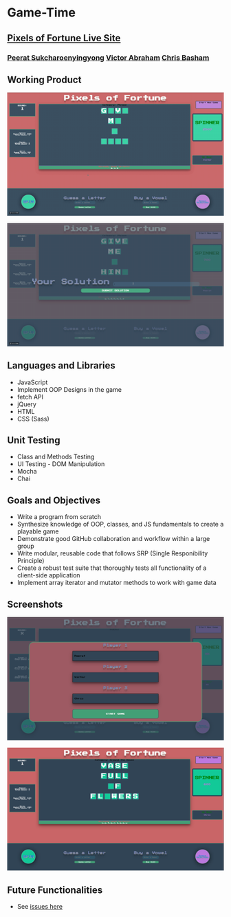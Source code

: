 # Game-Time

## [Pixels of Fortune Live Site](https://peeratmac.github.io/game-time)

### [Peerat Sukcharoenyingyong](https://github.com/peeratmac) [Victor Abraham](https://github.com/VPAbraham) [Chris Basham](https://github.com/chrisdbasham317)

## Working Product

![working-product-gif](screenshots/working-product-1.gif)

![working-product-2-gif](screenshots/working-product-2.gif)

## Languages and Libraries

- JavaScript
- Implement OOP Designs in the game
- fetch API
- jQuery
- HTML
- CSS (Sass)

## Unit Testing

- Class and Methods Testing
- UI Testing - DOM Manipulation
- Mocha
- Chai

## Goals and Objectives

- Write a program from scratch
- Synthesize knowledge of OOP, classes, and JS fundamentals to create a playable game
- Demonstrate good GitHub collaboration and workflow within a large group
- Write modular, reusable code that follows SRP (Single Responibility Principle)
- Create a robust test suite that thoroughly tests all functionality of a client-side application
- Implement array iterator and mutator methods to work with game data

## Screenshots

![desktop-view-1](screenshots/desktop-view-1.png)

![desktop-view-2](screenshots/desktop-view-2.png)

## Future Functionalities

- See [issues here](https://github.com/peeratmac/game-time/issues)
